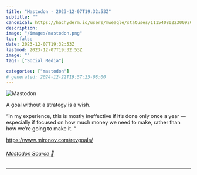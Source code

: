 ```yaml
---
title: "Mastodon - 2023-12-07T19:32:53Z"
subtitle: ""
canonical: https://hachyderm.io/users/mweagle/statuses/111540802230092094
description:
image: "/images/mastodon.png"
toc: false
date: 2023-12-07T19:32:53Z
lastmod: 2023-12-07T19:32:53Z
image: ""
tags: ["Social Media"]

categories: ["mastodon"]
# generated: 2024-12-22T19:57:25-08:00
---
```

![Mastodon](/images/mastodon.png)

<p>A goal without a strategy is a wish. </p><p>“In my experience, this is mostly ineffective if it’s done only once a year — especially if focused on how much money we need to make, rather than how we’re going to make it. “</p><p><a href="https://www.mironov.com/revgoals/" target="_blank" rel="nofollow noopener noreferrer" translate="no"><span class="invisible">https://www.</span><span class="">mironov.com/revgoals/</span><span class="invisible"></span></a></p>


###### [Mastodon Source 🐘](https://hachyderm.io/@mweagle/111540802230092094)

___
